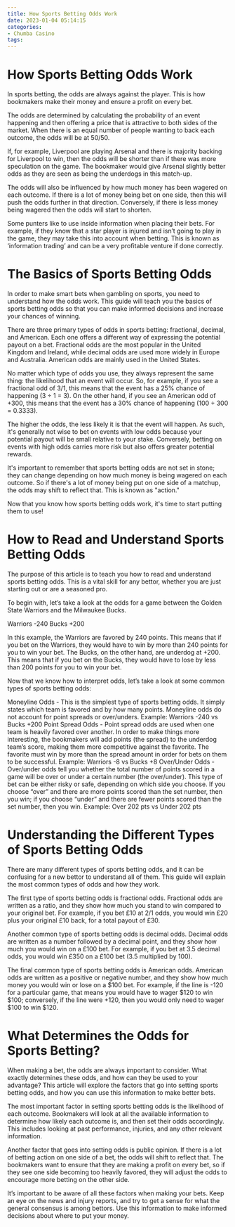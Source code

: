 ```yaml
---
title: How Sports Betting Odds Work
date: 2023-01-04 05:14:15
categories:
- Chumba Casino
tags:
---
```



#  How Sports Betting Odds Work

In sports betting, the odds are always against the player. This is how bookmakers make their money and ensure a profit on every bet.

The odds are determined by calculating the probability of an event happening and then offering a price that is attractive to both sides of the market. When there is an equal number of people wanting to back each outcome, the odds will be at 50/50.

If, for example, Liverpool are playing Arsenal and there is majority backing for Liverpool to win, then the odds will be shorter than if there was more speculation on the game. The bookmaker would give Arsenal slightly better odds as they are seen as being the underdogs in this match-up.

The odds will also be influenced by how much money has been wagered on each outcome. If there is a lot of money being bet on one side, then this will push the odds further in that direction. Conversely, if there is less money being wagered then the odds will start to shorten.

Some punters like to use inside information when placing their bets. For example, if they know that a star player is injured and isn’t going to play in the game, they may take this into account when betting. This is known as ‘information trading’ and can be a very profitable venture if done correctly.

#  The Basics of Sports Betting Odds

In order to make smart bets when gambling on sports, you need to understand how the odds work. This guide will teach you the basics of sports betting odds so that you can make informed decisions and increase your chances of winning.

There are three primary types of odds in sports betting: fractional, decimal, and American. Each one offers a different way of expressing the potential payout on a bet. Fractional odds are the most popular in the United Kingdom and Ireland, while decimal odds are used more widely in Europe and Australia. American odds are mainly used in the United States.

No matter which type of odds you use, they always represent the same thing: the likelihood that an event will occur. So, for example, if you see a fractional odd of 3/1, this means that the event has a 25% chance of happening (3 ÷ 1 = 3). On the other hand, if you see an American odd of +300, this means that the event has a 30% chance of happening (100 ÷ 300 = 0.3333).

The higher the odds, the less likely it is that the event will happen. As such, it's generally not wise to bet on events with low odds because your potential payout will be small relative to your stake. Conversely, betting on events with high odds carries more risk but also offers greater potential rewards.

It's important to remember that sports betting odds are not set in stone; they can change depending on how much money is being wagered on each outcome. So if there's a lot of money being put on one side of a matchup, the odds may shift to reflect that. This is known as "action."

Now that you know how sports betting odds work, it's time to start putting them to use!

#  How to Read and Understand Sports Betting Odds

The purpose of this article is to teach you how to read and understand sports betting odds. This is a vital skill for any bettor, whether you are just starting out or are a seasoned pro.

To begin with, let’s take a look at the odds for a game between the Golden State Warriors and the Milwaukee Bucks.

Warriors -240
Bucks +200

In this example, the Warriors are favored by 240 points. This means that if you bet on the Warriors, they would have to win by more than 240 points for you to win your bet. The Bucks, on the other hand, are underdog at +200. This means that if you bet on the Bucks, they would have to lose by less than 200 points for you to win your bet.

Now that we know how to interpret odds, let’s take a look at some common types of sports betting odds:

Moneyline Odds - This is the simplest type of sports betting odds. It simply states which team is favored and by how many points. Moneyline odds do not account for point spreads or over/unders.
Example: Warriors -240 vs Bucks +200 
Point Spread Odds - Point spread odds are used when one team is heavily favored over another. In order to make things more interesting, the bookmakers will add points (the spread) to the underdog team’s score, making them more competitive against the favorite. The favorite must win by more than the spread amount in order for bets on them to be successful. Example: Warriors -8 vs Bucks +8 
Over/Under Odds - Over/under odds tell you whether the total number of points scored in a game will be over or under a certain number (the over/under). This type of bet can be either risky or safe, depending on which side you choose. If you choose “over” and there are more points scored than the set number, then you win; if you choose “under” and there are fewer points scored than the set number, then you win. Example: Over 202 pts vs Under 202 pts

#  Understanding the Different Types of Sports Betting Odds

There are many different types of sports betting odds, and it can be confusing for a new bettor to understand all of them. This guide will explain the most common types of odds and how they work.

The first type of sports betting odds is fractional odds. Fractional odds are written as a ratio, and they show how much you stand to win compared to your original bet. For example, if you bet £10 at 2/1 odds, you would win £20 plus your original £10 back, for a total payout of £30.

Another common type of sports betting odds is decimal odds. Decimal odds are written as a number followed by a decimal point, and they show how much you would win on a £100 bet. For example, if you bet at 3.5 decimal odds, you would win £350 on a £100 bet (3.5 multiplied by 100).

The final common type of sports betting odds is American odds. American odds are written as a positive or negative number, and they show how much money you would win or lose on a $100 bet. For example, if the line is -120 for a particular game, that means you would have to wager $120 to win $100; conversely, if the line were +120, then you would only need to wager $100 to win $120.

#  What Determines the Odds for Sports Betting?

When making a bet, the odds are always important to consider. What exactly determines these odds, and how can they be used to your advantage? This article will explore the factors that go into setting sports betting odds, and how you can use this information to make better bets.

The most important factor in setting sports betting odds is the likelihood of each outcome. Bookmakers will look at all the available information to determine how likely each outcome is, and then set their odds accordingly. This includes looking at past performance, injuries, and any other relevant information.

Another factor that goes into setting odds is public opinion. If there is a lot of betting action on one side of a bet, the odds will shift to reflect that. The bookmakers want to ensure that they are making a profit on every bet, so if they see one side becoming too heavily favored, they will adjust the odds to encourage more betting on the other side.

It’s important to be aware of all these factors when making your bets. Keep an eye on the news and injury reports, and try to get a sense for what the general consensus is among bettors. Use this information to make informed decisions about where to put your money.